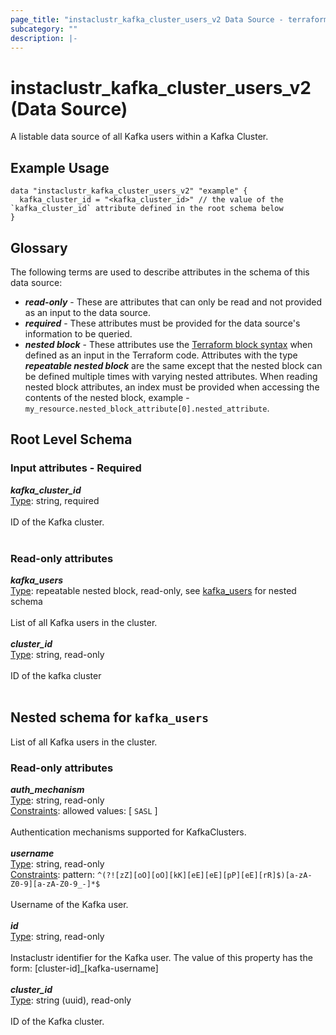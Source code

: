 ```yaml
---
page_title: "instaclustr_kafka_cluster_users_v2 Data Source - terraform-provider-instaclustr"
subcategory: ""
description: |-
---
```


# instaclustr_kafka_cluster_users_v2 (Data Source)
A listable data source of all Kafka users within a Kafka Cluster.
## Example Usage
```
data "instaclustr_kafka_cluster_users_v2" "example" { 
  kafka_cluster_id = "<kafka_cluster_id>" // the value of the `kafka_cluster_id` attribute defined in the root schema below
}
```
## Glossary
The following terms are used to describe attributes in the schema of this data source:
- **_read-only_** - These are attributes that can only be read and not provided as an input to the data source.
- **_required_** - These attributes must be provided for the data source's information to be queried.
- **_nested block_** - These attributes use the [Terraform block syntax](https://www.terraform.io/language/attr-as-blocks) when defined as an input in the Terraform code. Attributes with the type **_repeatable nested block_** are the same except that the nested block can be defined multiple times with varying nested attributes. When reading nested block attributes, an index must be provided when accessing the contents of the nested block, example - `my_resource.nested_block_attribute[0].nested_attribute`.
## Root Level Schema
### Input attributes - Required
*___kafka_cluster_id___*<br>
<ins>Type</ins>: string, required<br>
<br>ID of the Kafka cluster.<br><br>
### Read-only attributes
*___kafka_users___*<br>
<ins>Type</ins>: repeatable nested block, read-only, see [kafka_users](#nested--kafka_users) for nested schema<br>
<br>List of all Kafka users in the cluster.<br><br>
*___cluster_id___*<br>
<ins>Type</ins>: string, read-only<br>
<br>ID of the kafka cluster<br><br>
<a id="nested--kafka_users"></a>
## Nested schema for `kafka_users`
List of all Kafka users in the cluster.<br>
### Read-only attributes
*___auth_mechanism___*<br>
<ins>Type</ins>: string, read-only<br>
<ins>Constraints</ins>: allowed values: [ `SASL` ]<br><br>Authentication mechanisms supported for KafkaClusters.<br><br>
*___username___*<br>
<ins>Type</ins>: string, read-only<br>
<ins>Constraints</ins>: pattern: `^(?![zZ][oO][oO][kK][eE][eE][pP][eE][rR]$)[a-zA-Z0-9][a-zA-Z0-9_-]*$`<br><br>Username of the Kafka user.<br><br>
*___id___*<br>
<ins>Type</ins>: string, read-only<br>
<br>Instaclustr identifier for the Kafka user. The value of this property has the form: [cluster-id]_[kafka-username]<br><br>
*___cluster_id___*<br>
<ins>Type</ins>: string (uuid), read-only<br>
<br>ID of the Kafka cluster.<br><br>

